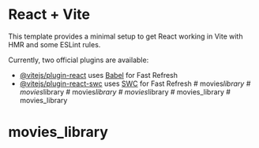 # React + Vite

This template provides a minimal setup to get React working in Vite with HMR and some ESLint rules.

Currently, two official plugins are available:

- [@vitejs/plugin-react](https://github.com/vitejs/vite-plugin-react/blob/main/packages/plugin-react/README.md) uses [Babel](https://babeljs.io/) for Fast Refresh
- [@vitejs/plugin-react-swc](https://github.com/vitejs/vite-plugin-react-swc) uses [SWC](https://swc.rs/) for Fast Refresh
#   m o v i e s _ l i b r a r y  
 #   m o v i e s _ l i b r a r y  
 #   m o v i e s _ l i b r a r y  
 #   m o v i e s _ l i b r a r y  
 #   m o v i e s _ l i b r a r y  
 # movies_library
# movies_library
